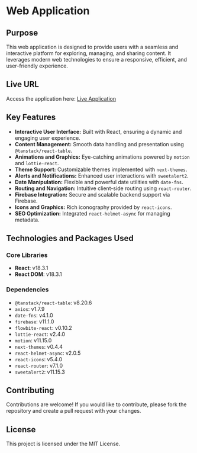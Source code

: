 # Web Application

## Purpose

This web application is designed to provide users with a seamless and interactive platform for exploring, managing, and sharing content. It leverages modern web technologies to ensure a responsive, efficient, and user-friendly experience.

## Live URL

Access the application here: [Live Application](https://mind-mosaic.web.app)

## Key Features

- **Interactive User Interface:** Built with React, ensuring a dynamic and engaging user experience.
- **Content Management:** Smooth data handling and presentation using `@tanstack/react-table`.
- **Animations and Graphics:** Eye-catching animations powered by `motion` and `lottie-react`.
- **Theme Support:** Customizable themes implemented with `next-themes`.
- **Alerts and Notifications:** Enhanced user interactions with `sweetalert2`.
- **Date Manipulation:** Flexible and powerful date utilities with `date-fns`.
- **Routing and Navigation:** Intuitive client-side routing using `react-router`.
- **Firebase Integration:** Secure and scalable backend support via Firebase.
- **Icons and Graphics:** Rich iconography provided by `react-icons`.
- **SEO Optimization:** Integrated `react-helmet-async` for managing metadata.

## Technologies and Packages Used

### Core Libraries

- **React**: v18.3.1
- **React DOM**: v18.3.1

### Dependencies

- `@tanstack/react-table`: v8.20.6
- `axios`: v1.7.9
- `date-fns`: v4.1.0
- `firebase`: v11.1.0
- `flowbite-react`: v0.10.2
- `lottie-react`: v2.4.0
- `motion`: v11.15.0
- `next-themes`: v0.4.4
- `react-helmet-async`: v2.0.5
- `react-icons`: v5.4.0
- `react-router`: v7.1.0
- `sweetalert2`: v11.15.3

## Contributing

Contributions are welcome! If you would like to contribute, please fork the repository and create a pull request with your changes.

## License

This project is licensed under the MIT License.
